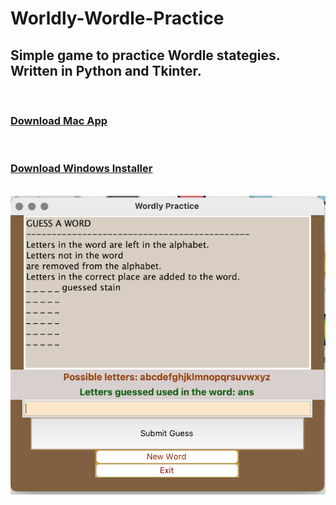 # Worldly-Wordle-Practice
<h2>
Simple game to practice Wordle stategies. Written in Python and Tkinter. 
</h2>
<br>
<h3><a href="https://github.com/groeneveldwoodstock/Worldly-Wordle-Practice/blob/main/Wordly.dmg" target="_blank" rel="noopener noreferrer">Download Mac App</a></h3>
<br>
<h3><a href="https://github.com/groeneveldwoodstock/Worldly-Wordle-Practice/blob/main/Worldy_Setup.exe" target="_blank" rel="noopener noreferrer">Download Windows Installer</a></h3>
<br>
<img src="https://github.com/groeneveldwoodstock/Worldly-Wordle-Practice/blob/main/ScreenShot.png" alt="Screen Shot">
  </body>
